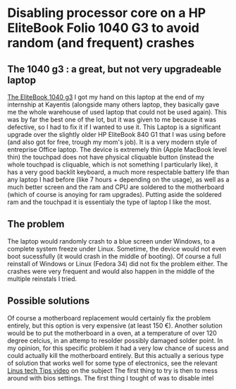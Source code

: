 # Disabling processor core on a HP EliteBook Folio 1040 G3 to avoid random (and frequent) crashes
## The 1040 g3 : a great, but not very upgradeable laptop
[The EliteBook 1040 g3](https://support.hp.com/doc-images/962/c05262496.jpg)
I got my hand on this laptop at the end of my internship at Kayentis (alongside many others laptop, they basically gave me the whole warehouse of used laptop that could not be used again). This was by far the best one of the lot, but it was given to me because it was defective, so I had to fix it if I wanted to use it. 
This Laptop is a significant upgrade over the slightly older HP EliteBook 840 G1 that I was using before (and also got for free, trough my mom's job).
It is a very modern style of entreprise Office laptop. The device is extremely thin (Apple MacBook level thin) the touchpad does not have physical cliquable button (instead the whole touchpad is cliquable, which is not something I particularly like), it has a very good backlit keyboard, a much more respectable battery life than any laptop I had before  (like 7 hours + depending on the usage), as well as a much better screen and the ram and CPU are soldered to the motherboard (which of course is anoying for ram upgrades). Putting aside the soldered ram and the touchpad it is essentialy the type of laptop I like the most.

## The problem
The laptop would randomly crash to a blue screen under Windows, to a complete system freeze under Linux. Sometime, the device would not even boot sucessfully (it would crash in the middle of booting). Of course a full reinstall of Windows or Linux (Fedora 34) did not fix the problem either. The crashes were very frequent and would also happen in the middle of the multiple reinstals I tried.

## Possible solutions
Of course a motherboard replacement would certainly fix the problem entirely, but this option is very expensive (at least 150 €).
Another solution would be to put the motherboard in a oven, at a temperature of over 120 degree celcius, in an attemp to resolder possibly damaged solder point. In my opinion, for this specific problem it had a very low chance of sucess and could actually kill the motherboard entirely. But this actually a serious type of solution that works well for some type of electronics, see the relevant [Linus tech Tips video](https://www.youtube.com/watch?v=8Xanr4jkmEc) on the subject
The first thing to try is then to mess around with bios settings. The first thing I tought of was to disable intel
